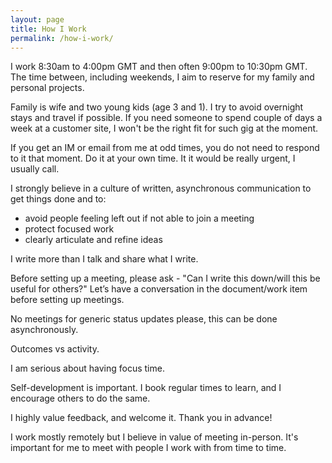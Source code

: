 ```yaml
---
layout: page
title: How I Work
permalink: /how-i-work/
---
```


I work 8:30am to 4:00pm GMT and then often 9:00pm to 10:30pm GMT. The time between, including weekends, I aim to reserve for my family and personal projects.

Family is wife and two young kids (age 3 and 1). I try to avoid overnight stays and travel if possible. If you need someone to spend couple of days a week at a customer site, I won't be the right fit for such gig at the moment.

If you get an IM or email from me at odd times, you do not need to respond to it that moment. Do it at your own time. It it would be really urgent, I usually call.

I strongly believe in a culture of written, asynchronous communication to get things done and to:
- avoid people feeling left out if not able to join a meeting
- protect focused work
- clearly articulate and refine ideas

I write more than I talk and share what I write.

Before setting up a meeting, please ask - "Can I write this down/will this be useful for others?" Let’s have a conversation in the document/work item before setting up meetings. 

No meetings for generic status updates please, this can be done asynchronously.

Outcomes vs activity.

I am serious about having focus time.

Self-development is important. I book regular times to learn, and I encourage others to do the same.

I highly value feedback, and welcome it. Thank you in advance!

I work mostly remotely but I believe in value of meeting in-person. It's important for me to meet with people I work with from time to time.